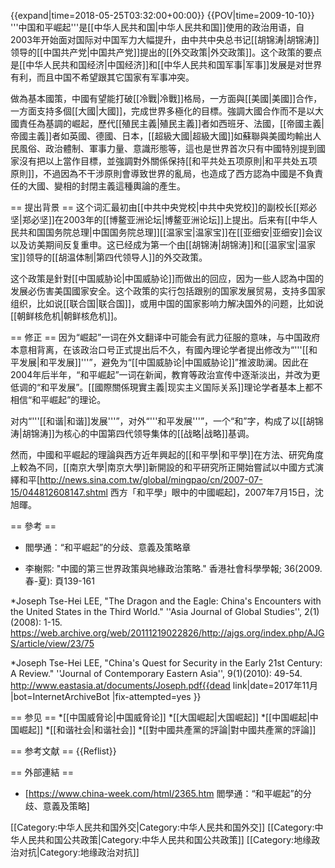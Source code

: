 {{expand|time=2018-05-25T03:32:00+00:00}}
{{POV|time=2009-10-10}}
'''中国和平崛起'''是[[中华人民共和国|中华人民共和国]]使用的政治用语，自2003年开始面对国际对中国军力大幅提升，由中共中央总书记[[胡锦涛|胡锦涛]]领导的[[中国共产党|中国共产党]]提出的[[外交政策|外交政策]]。这个政策的要点是[[中华人民共和国经济|中国经济]]和[[中华人民共和国军事|军事]]发展是对世界有利，而且中国不希望跟其它国家有军事冲突。

做為基本國策，中國有望能打破[[冷戰|冷戰]]格局，一方面與[[美國|美國]]合作，一方面支持多個[[大國|大國]]，完成世界多極化的目標。強調大國合作而不是以大國責任為基調的崛起，歷代[[殖民主義|殖民主義]]者如西班牙、法國，[[帝國主義|帝國主義]]者如英國、德國、日本，[[超級大國|超級大國]]如蘇聯與美國均輸出人民風俗、政治體制、軍事力量、意識形態等，這也是世界首次只有中國特別提到國家沒有把以上當作目標，並強調對外關係保持[[和平共处五项原則|和平共处五项原則]]，不過因為不干涉原則會導致世界的亂局，也造成了西方認為中國是不負責任的大國、變相的封閉主義這種輿論的產生。

== 提出背景 ==
这个词汇最初由[[中共中央党校|中共中央党校]]的副校长[[郑必坚|郑必坚]]在2003年的[[博鳌亚洲论坛|博鳌亚洲论坛]]上提出。后来有[[中华人民共和国国务院总理|中国国务院总理]][[温家宝|温家宝]]在[[亚细安|亚细安]]会议以及访美期间反复重申。这已经成为第一个由[[胡锦涛|胡锦涛]]和[[温家宝|温家宝]]领导的[[胡温体制|第四代领导人]]的外交政策。

这个政策是針對[[中国威胁论|中国威胁论]]而做出的回应，因为一些人認為中国的发展必伤害美国國家安全。这个政策的实行包括跟别的国家发展贸易，支持多国家组织，比如说[[联合国|联合国]]，或用中国的国家影响力解决国外的问题，比如说[[朝鲜核危机|朝鲜核危机]]。

== 修正  ==
因为“崛起”一词在外文翻译中可能会有武力征服的意味，与中国政府本意相背离，在该政治口号正式提出后不久，有國內理论学者提出修改为“'''[[和平发展|和平发展]]'''”，避免为“[[中国威胁论|中国威胁论]]”推波助澜。因此在2004年后半年，“和平崛起”一词在新闻，教育等政治宣传中逐渐淡出，并改为更低调的“和平发展”。[[國際關係現實主義|现实主义国际关系]]理论学者基本上都不相信“和平崛起”的理论。

对内“'''[[和谐|和谐]]发展'''”，对外“'''和平发展'''”，一个“和”字，构成了以[[胡锦涛|胡锦涛]]为核心的中国第四代领导集体的[[战略|战略]]基调。

然而，中國和平崛起的理論與西方近年興起的[[和平學|和平學]]在方法、研究角度上較為不同，[[南京大學|南京大學]]新開設的和平研究所正開始嘗試以中國方式演繹和平<ref>[http://news.sina.com.tw/global/mingpao/cn/2007-07-15/044812608147.shtml 西方「和平學」眼中的中國崛起]，2007年7月15日，沈旭暉</ref>。

== 參考 ==
* 閻學通：“和平崛起”的分歧、意義及策略章

* 李榭熙: "中國的第三世界政策與地緣政治策略." 香港社會科學學報; 36(2009.春-夏): 頁139-161

*Joseph Tse-Hei LEE, "The Dragon and the Eagle: China's Encounters with the United States in the Third World." ''Asia Journal of Global Studies'', 2(1)(2008): 1-15. https://web.archive.org/web/20111219022826/http://ajgs.org/index.php/AJGS/article/view/23/75

*Joseph Tse-Hei LEE, "China's Quest for Security in the Early 21st Century: A Review." ''Journal of Contemporary Eastern Asia'', 9(1)(2010): 49-54. http://www.eastasia.at/documents/Joseph.pdf{{dead link|date=2017年11月 |bot=InternetArchiveBot |fix-attempted=yes }}

== 参见 ==
*[[中国威脅论|中国威脅论]]
*[[大国崛起|大国崛起]]
*[[中国崛起|中国崛起]]
*[[和谐社会|和谐社会]]
*[[對中國共產黨的評論|對中國共產黨的評論]]

== 参考文献 ==
{{Reflist}}

== 外部連結 ==
* [https://www.china-week.com/html/2365.htm 閻學通：“和平崛起”的分歧、意義及策略]

[[Category:中华人民共和国外交|Category:中华人民共和国外交]]
[[Category:中华人民共和国公共政策|Category:中华人民共和国公共政策]]
[[Category:地缘政治对抗|Category:地缘政治对抗]]